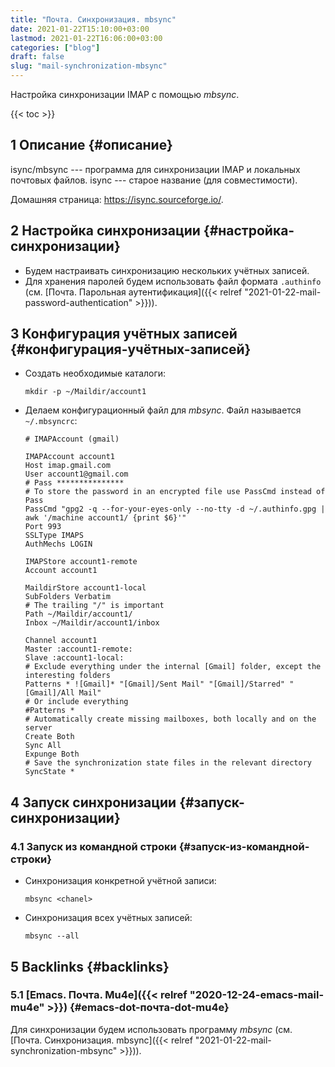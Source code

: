 ```yaml
---
title: "Почта. Синхронизация. mbsync"
date: 2021-01-22T15:10:00+03:00
lastmod: 2021-01-22T16:06:00+03:00
categories: ["blog"]
draft: false
slug: "mail-synchronization-mbsync"
---
```


Настройка синхронизации IMAP с помощью _mbsync_.

<!--more-->

{{< toc >}}


## <span class="section-num">1</span> Описание {#описание}

isync/mbsync --- программа для синхронизации IMAP и локальных почтовых файлов. isync --- старое название (для совместимости).

Домашняя страница: <https://isync.sourceforge.io/>.


## <span class="section-num">2</span> Настройка синхронизации {#настройка-синхронизации}

-   Будем настраивать синхронизацию нескольких учётных записей.
-   Для хранения паролей будем использовать файл формата `.authinfo` (см. [Почта. Парольная аутентификация]({{< relref "2021-01-22-mail-password-authentication" >}})).


## <span class="section-num">3</span> Конфигурация учётных записей {#конфигурация-учётных-записей}

-   Создать необходимые каталоги:

    ```conf-unix
    mkdir -p ~/Maildir/account1
    ```
-   Делаем конфигурационный файл для _mbsync_. Файл называется `~/.mbsyncrc`:

    ```conf-unix
    # IMAPAccount (gmail)

    IMAPAccount account1
    Host imap.gmail.com
    User account1@gmail.com
    # Pass ***************
    # To store the password in an encrypted file use PassCmd instead of Pass
    PassCmd "gpg2 -q --for-your-eyes-only --no-tty -d ~/.authinfo.gpg | awk '/machine account1/ {print $6}'"
    Port 993
    SSLType IMAPS
    AuthMechs LOGIN

    IMAPStore account1-remote
    Account account1

    MaildirStore account1-local
    SubFolders Verbatim
    # The trailing "/" is important
    Path ~/Maildir/account1/
    Inbox ~/Maildir/account1/inbox

    Channel account1
    Master :account1-remote:
    Slave :account1-local:
    # Exclude everything under the internal [Gmail] folder, except the interesting folders
    Patterns * ![Gmail]* "[Gmail]/Sent Mail" "[Gmail]/Starred" "[Gmail]/All Mail"
    # Or include everything
    #Patterns *
    # Automatically create missing mailboxes, both locally and on the server
    Create Both
    Sync All
    Expunge Both
    # Save the synchronization state files in the relevant directory
    SyncState *
    ```


## <span class="section-num">4</span> Запуск синхронизации {#запуск-синхронизации}


### <span class="section-num">4.1</span> Запуск из командной строки {#запуск-из-командной-строки}

-   Синхронизация конкретной учётной записи:

    ```shell
    mbsync <chanel>
    ```
-   Синхронизация всех учётных записей:

    ```shell
    mbsync --all
    ```


## <span class="section-num">5</span> Backlinks {#backlinks}


### <span class="section-num">5.1</span> [Emacs. Почта. Mu4e]({{< relref "2020-12-24-emacs-mail-mu4e" >}}) {#emacs-dot-почта-dot-mu4e}

Для синхронизации будем использовать программу _mbsync_ (см. [Почта. Синхронизация. mbsync]({{< relref "2021-01-22-mail-synchronization-mbsync" >}})).
